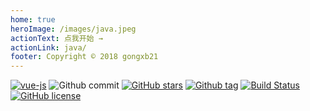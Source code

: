 ```yaml
---
home: true
heroImage: /images/java.jpeg
actionText: 点我开始 →
actionLink: java/
footer: Copyright © 2018 gongxb21
---
```


[![vue-js](https://img.shields.io/badge/vue.js-2.x-brightgreen.svg?maxAge=604800)](https://vuejs.org/)
![Github commit](https://img.shields.io/github/last-commit/gongxb21/blog.svg)
[![GitHub stars](https://img.shields.io/github/stars/gongxb21/blog.svg)](https://github.com/gongxb21/blog/stargazers)
[![Github tag](https://img.shields.io/github/tag/gongxb21/blog.svg?maxAge=1800)](https://github.com/gongxb21/blog/)
[![Build Status](https://travis-ci.org/gongxb21/blog.svg?branch=master)](https://travis-ci.org/gongxb21/blog)
[![GitHub license](https://img.shields.io/github/license/gongxb21/blog.svg)](https://github.com/gongxb21/blog/blob/master/LICENSE)